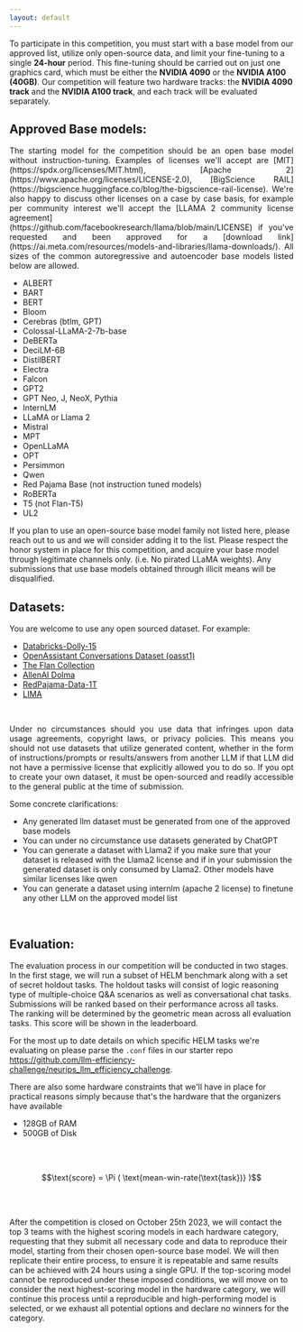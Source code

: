 ```yaml
---
layout: default
---
```


<p style='text-align: justify;'>

To participate in this competition, you must start with a base model from our approved list, utilize only open-source data, and limit your fine-tuning to a single **24-hour** period. This fine-tuning should be carried out on just one graphics card, which must be either the **NVIDIA 4090** or the **NVIDIA A100 (40GB)**.
Our competition will feature two hardware tracks: the **NVIDIA 4090 track**  and  the **NVIDIA A100 track**, and each track will be evaluated separately.

</p>

## Approved Base models:

<p style='text-align: justify;'>
The starting model for the competition should be an open base model without instruction-tuning. Examples of licenses we'll accept are [MIT](https://spdx.org/licenses/MIT.html), [Apache 2](https://www.apache.org/licenses/LICENSE-2.0), [BigScience RAIL](https://bigscience.huggingface.co/blog/the-bigscience-rail-license). We're also happy to discuss other licenses on a case by case basis, for example per community interest we'll accept the [LLAMA 2 community license agreement](https://github.com/facebookresearch/llama/blob/main/LICENSE) if you've requested and been approved for a [download link](https://ai.meta.com/resources/models-and-libraries/llama-downloads/). All sizes of the common autoregressive and autoencoder base models listed below are allowed. 

</p>

* ALBERT
* BART
* BERT
* Bloom
* Cerebras (btlm, GPT)
* Colossal-LLaMA-2-7b-base
* DeBERTa
* DeciLM-6B
* DistilBERT
* Electra
* Falcon
* GPT2
* GPT Neo, J, NeoX, Pythia
* InternLM
* LLaMA or Llama 2
* Mistral
* MPT
* OpenLLaMA
* OPT
* Persimmon
* Qwen
* Red Pajama Base (not instruction tuned models)
* RoBERTa
* T5 (not Flan-T5)
* UL2


If you plan to use an open-source base model family not listed here, please reach out to us and we will consider adding it to the list. Please respect the honor system in place for this competition, and acquire your base model through legitimate channels only. (i.e. No pirated LLaMA weights). Any submissions that use base models obtained through illicit means will be disqualified. 

## Datasets:

<p style='text-align: justify;'>
You are welcome to use any open sourced dataset. For example:
</p>

* [Databricks-Dolly-15](https://huggingface.co/datasets/databricks/databricks-dolly-15k)
* [OpenAssistant Conversations Dataset (oasst1)](https://huggingface.co/datasets/OpenAssistant/oasst1)
* [The Flan Collection](https://github.com/google-research/FLAN/tree/main/flan/v2)
* [AllenAI Dolma](https://huggingface.co/datasets/allenai/dolma)
* [RedPajama-Data-1T](https://huggingface.co/datasets/togethercomputer/RedPajama-Data-1T)
* [LIMA](https://huggingface.co/datasets/GAIR/lima)

<br>

<p style='text-align: justify;'>
Under no circumstances should you use data that infringes upon data usage agreements, copyright laws, or privacy policies. This means you should not use datasets that utilize generated content, whether in the form of instructions/prompts or results/answers from another LLM if that LLM did not have a permissive license that explicitly allowed you to do so. If you opt to create your own dataset, it must be open-sourced and readily accessible to the general public at the time of submission.

</p>

Some concrete clarifications: 

</p>


* Any generated llm dataset must be generated from one of the approved base models
* You can under no circumstance use datasets generated by ChatGPT
* You can generate a dataset with Llama2 if you make sure that your dataset is released with the Llama2 license and if in your submission the generated dataset is only consumed by Llama2. Other models have similar licenses like qwen
* You can generate a dataset using internlm (apache 2 license) to finetune any other LLM on the approved model list
</p>

<br>

## Evaluation:

<p style='text-align: justify;'>

The evaluation process in our competition will be conducted in two stages. In the first stage, we will run a subset of HELM benchmark along with a set of secret holdout tasks. The holdout tasks will consist of logic reasoning type of multiple-choice Q&A scenarios as well as conversational chat tasks. Submissions will be ranked based on their performance across all tasks. The ranking will be determined by the geometric mean across all evaluation tasks. This score will be shown in the leaderboard.

For the most up to date details on which specific HELM tasks we're evaluating on please parse the `.conf` files in our starter repo https://github.com/llm-efficiency-challenge/neurips_llm_efficiency_challenge.

There are also some hardware constraints that we'll have in place for practical reasons simply because that's the hardware that the organizers have available
* 128GB of RAM
* 500GB of Disk

<br><br>

$$\text{score} = \Pi ( \text{mean-win-rate(\text{task})} )$$

<br><br>

After the competition is closed on October 25th 2023, we will contact the top 3 teams with the highest scoring models in each hardware category, requesting that they submit all necessary code and data to reproduce their model, starting from their chosen open-source base model. We will then replicate their entire process, to ensure it is repeatable and same results can be achieved with 24 hours using a single GPU. If the top-scoring model cannot be reproduced under these imposed conditions, we will move on to consider the next highest-scoring model in the hardware category, we will continue this process until a reproducible and high-performing model is selected, or we exhaust all potential options and declare no winners for the category.

</p>
